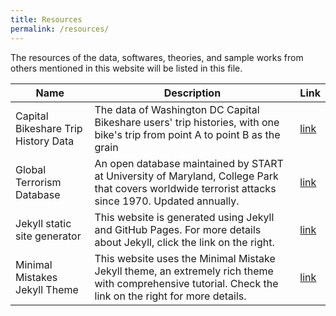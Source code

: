 ```yaml
---
title: Resources
permalink: /resources/
---
```


The resources of the data, softwares, theories, and sample works from others mentioned in this website will be listed in this file.

| Name      | Description      | Link           |
|-----------|------------------|----------------|
| Capital Bikeshare Trip History Data   | The data of Washington DC Capital Bikeshare users' trip histories, with one bike's trip from point A to point B as the grain       | [link](https://www.capitalbikeshare.com/system-data) |
| Global Terrorism Database | An open database maintained by START at University of Maryland, College Park that covers worldwide terrorist attacks since 1970. Updated annually. | [link](https://www.start.umd.edu/gtd/)
| Jekyll static site generator   | This website is generated using Jekyll and GitHub Pages. For more details about Jekyll, click the link on the right.       | [link](https://jekyllrb.com) |
| Minimal Mistakes Jekyll Theme   | This website uses the Minimal Mistake Jekyll theme, an extremely rich theme with comprehensive tutorial. Check the link on the right for more details.      | [link](https://mmistakes.github.io/minimal-mistakes/about/) |
